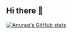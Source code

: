 ## Hi there 👋



[![Anurag's GitHub stats](https://github-readme-stats.vercel.app/api?username=Zaixuele)](https://github.com/anuraghazra/github-readme-stats)


<!--
**Zaixuele/Zaixuele** is a ✨ _special_ ✨ repository because its `README.md` (this file) appears on your GitHub profile.

Here are some ideas to get you started:

- 🔭 I’m currently working on ...
- 🌱 I’m currently learning ...
- 👯 I’m looking to collaborate on ...
- 🤔 I’m looking for help with ...
- 💬 Ask me about ...
- 📫 How to reach me: ...
- 😄 Pronouns: ...
- ⚡ Fun fact: ...
-->
